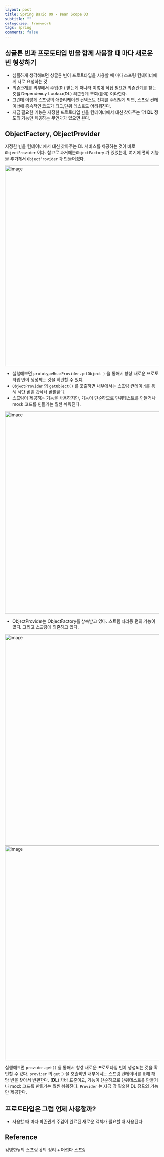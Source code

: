 ```yaml
---
layout: post
title: Spring Basic 09 - Bean Scope 03
subtitle: ""
categories: framework
tags: spring
comments: false
---
```


## 싱글톤 빈과 프로토타입 빈을 함께 사용할 때 마다 새로운 빈 형성하기

- 심플하게 생각해보면 싱글톤 빈이 프로토타입을 사용할 때 마다 스프링 컨테이너에게 새로 요청하는 것
- 의존관계를 외부에서 주입(DI) 받는게 아니라 이렇게 직접 필요한 의존관계를 찾는 것을 Dependency Lookup(DL) 의존관계 조회(탐색) 이라한다.
- 그런데 이렇게 스프링의 애플리케이션 컨텍스트 전체를 주입받게 되면, 스프링 컨테이너에 종속적인 코드가 되고,단위 테스트도 어려워진다.
- 지금 필요한 기능은 지정한 프로토타입 빈을 컨테이너에서 대신 찾아주는 딱! **DL** 정도의 기능만 제공하는 무언가가 있으면 된다.

## ObjectFactory, ObjectProvider

지정한 빈을 컨테이너에서 대신 찾아주는 DL 서비스를 제공하는 것이 바로 `ObjectProvider` 이다. 
참고로 과거에는`ObjectFactory` 가 있었는데, 여기에 편의 기능을 추가해서 `ObjectProvider` 가 만들어졌다.

<img width="655" alt="image" src="https://github.com/user-attachments/assets/abd97ea9-8dd3-454f-a0d2-6bbc4b1b839f">

- 실행해보면 `prototypeBeanProvider.getObject()` 을 통해서 항상 새로운 프로토타입 빈이 생성되는 것을 확인할 수 있다.
- `ObjectProvider` 의 `getObject()` 를 호출하면 내부에서는 스프링 컨테이너를 통해 해당 빈을 찾아서 반환한다.
- 스프링이 제공하는 기능을 사용하지만, 기능이 단순하므로 단위테스트를 만들거나 mock 코드를 만들기는 훨씬 쉬워진다.

<img width="661" alt="image" src="https://github.com/user-attachments/assets/2e3abcbf-ca36-455a-aa56-319896f8b1f9">

- ObjectProvider는 ObjectFactory를 상속받고 있다. 스트림 처리등 편의 기능이 많다. 그리고 스프링에 의존하고 있다.

<img width="691" alt="image" src="https://github.com/user-attachments/assets/1430459e-9584-4ca6-9a46-593668cfee88">
<img width="701" alt="image" src="https://github.com/user-attachments/assets/18aab303-e323-45bb-9699-ec4454a484d9">

실행해보면 `provider.get()` 을 통해서 항상 새로운 프로토타입 빈이 생성되는 것을 확인할 수 있다.
`provider` 의 `get()` 을 호출하면 내부에서는 스프링 컨테이너를 통해 해당 빈을 찾아서 반환한다. (**DL**)
자바 표준이고, 기능이 단순하므로 단위테스트를 만들거나 mock 코드를 만들기는 훨씬 쉬워진다.
`Provider` 는 지금 딱 필요한 DL 정도의 기능만 제공한다.

## 프로토타입은 그럼 언제 사용할까?

- 사용할 때 마다 의존관계 주입이 완료된 새로운 객체가 필요할 때 사용된다.

## Reference

김영한님의 스프링 강의 정리 + 어렵다 스프링
